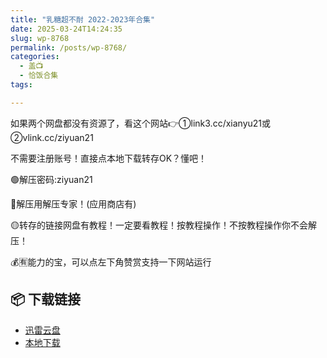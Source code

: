 ```yaml
---
title: "乳糖超不耐 2022-2023年合集"
date: 2025-03-24T14:24:35
slug: wp-8768
permalink: /posts/wp-8768/
categories:
  - 盖📺
  - 恰饭合集
tags:

---
```


如果两个网盘都没有资源了，看这个网站👉①link3.cc/xianyu21或②vlink.cc/ziyuan21

不需要注册账号！直接点本地下载转存OK？懂吧！

🟢解压密码:ziyuan21

🔵解压用解压专家！(应用商店有)

🟡转存的链接网盘有教程！一定要看教程！按教程操作！不按教程操作你不会解压！

💰🈶能力的宝，可以点左下角赞赏支持一下网站运行

## 📦 下载链接
- [迅雷云盘](https://blziyuan21.com/pay-download/8768?key=1b02035557&down_id=0)
- [本地下载](https://blziyuan21.com/pay-download/8768?key=1b02035557&down_id=1)

